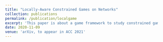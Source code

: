 ```yaml
---
title: "Locally-Aware Constrained Games on Networks"
collection: publications
permalink: /publication/localgame
excerpt: 'This paper is about a game framework to study constrained games on networks, where the players are locally aware of the constraints.'
date: 2020-11-09
venue: 'arXiv, to appear in ACC 2021'
---
```

